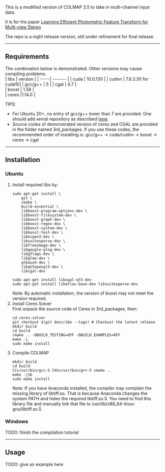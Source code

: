 This is a modified version of COLMAP 3.5 to take in multi-channel input data.

It is for the paper [Learning Efficient Photometric Feature Transform for Multi-view Stereo](https://arxiv.org/abs/2103.14794)

The repo is a night release version, still under refinement for final release.

----
## Requirements
The combination below is demonstrated. Other versions may cause compiling problems.  
| libs | version |
| -----| ------- |
| cuda | 10.0.130 |
| cudnn | 7.6.3.30 for cuda10|
| gcc/g++  | 5 |
| cgal | 4.7 |  
| boost | 1.58 |  
| ceres |1.14.0 | 

TIPS:  
- For Ubuntu 20+, no entry of gcc/g++ lower than 7 are provided. One should add xenial repository as described [here](https://askubuntu.com/questions/1235819/ubuntu-20-04-gcc-version-lower-than-gcc-7).
- Source codes of demonstrated version of ceres and CGAL are provided in the folder named 3rd_packages. If you use these codes, the recommended order of installing is: gcc/g++ -> cuda/cudnn -> boost -> ceres -> cgal

----
## Installation
### Ubuntu
1. Install required libs by:
    ```
    sudo apt-get install \
        git \
        cmake \
        build-essential \
        libboost-program-options-dev \
        libboost-filesystem-dev \
        libboost-graph-dev \
        libboost-regex-dev \
        libboost-system-dev \
        libboost-test-dev \
        libeigen3-dev \
        libsuitesparse-dev \
        libfreeimage-dev \
        libgoogle-glog-dev \
        libgflags-dev \
        libglew-dev \
        qtbase5-dev \
        libqt5opengl5-dev \
        libcgal-dev

    sudo apt-get install libcgal-qt5-dev
    sudo apt-get install libatlas-base-dev libsuitesparse-dev
    ```
    Note: By automatic installation, the version of boost may not meet the version required.
2. Install Ceres Solver  
    First unpack the source code of Ceres in 3rd_packages, then:
    ```
    cd ceres-solver
    git checkout $(git describe --tags) # Checkout the latest release
    mkdir build
    cd build
    cmake .. -DBUILD_TESTING=OFF -DBUILD_EXAMPLES=OFF
    make -j
    sudo make install
    ```
3. Compile COLMAP
    ```
    mkdir build
    cd build
    CC=/usr/bin/gcc-5 CXX=/usr/bin/g++-5 cmake ..
    make -j16
    sudo make install
    ```
    Note: If you have Anaconda installed, the compiler may complain the missing library of libtiff.so. That is because Anaconda changes the system PATH and hides the required libtiff.so.5. You need to find this library file and manually link that file to /usr/lib/x86_64-linux-gnu/libtiff.so.5

### Windows
TODO: finish the compilation tutorial

----
## Usage
TODO: give an example here
